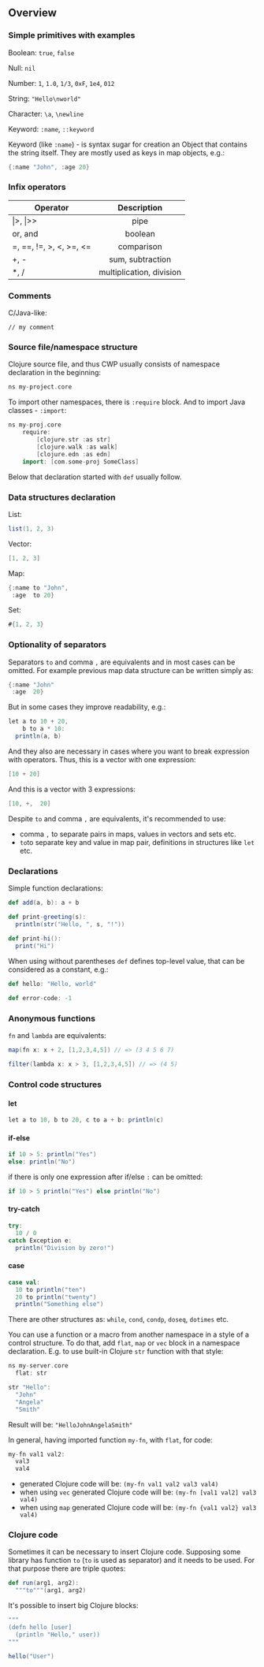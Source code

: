 ## Overview

### Simple primitives with examples

Boolean: `true`, `false`

Null: `nil`

Number: `1`, `1.0`, `1/3`, `0xF`, `1e4`, `012`

String: `"Hello\nworld"`

Character: `\a`, `\newline`

Keyword: `:name`, `::keyword`

Keyword (like `:name`) - is syntax sugar for creation an Object that contains the string itself. 
They are mostly used as keys in map objects, e.g.: 
```scala
{:name "John", :age 20}
```

### Infix operators

| Operator                |       Description        |   
|-------------------------|:------------------------:|
| \|>,  \|>>              |           pipe           |
| or, and                 |         boolean          |
| =, ==, !=, >, <, >=, <= |        comparison        |
| +, -                    |     sum, subtraction     |
| *, /                    | multiplication, division |


### Comments
C/Java-like:
```
// my comment
```


### Source file/namespace structure

Clojure source file, and thus CWP usually consists of namespace declaration in the beginning:

```scala
ns my-project.core
```
To import other namespaces, there is `:require` block. And to import Java classes - `:import`:
```scala
ns my-proj.core
    require:
        [clojure.str :as str]
        [clojure.walk :as walk]
        [clojure.edn :as edn]
    import: [com.some-proj SomeClass]
```
Below that declaration started with `def` usually follow.


### Data structures declaration
List:
```scala 
list(1, 2, 3)
```

Vector:
```scala
[1, 2, 3]
```

Map:
```scala
{:name to "John",
 :age  to 20}
```

Set:
```scala 
#{1, 2, 3}
```

### Optionality of separators
Separators `to` and comma `,` are equivalents and in most cases can be omitted.
For example previous map data structure can be written simply as:
```scala 
{:name "John" 
 :age  20}
```
But in some cases they improve readability, e.g.:
```scala
let a to 10 + 20,
    b to a * 10:
  println(a, b)
```

And they also are necessary in cases where you want to break expression with operators.
Thus, this is a vector with one expression:
```scala
[10 + 20]
```
And this is a vector with 3 expressions:
```scala
[10, +,  20]
```
Despite `to` and comma `,` are equivalents, it's recommended to use:
* comma `,` to separate pairs in maps, values in vectors and sets etc.
* `to`to separate key and value in map pair, definitions in structures like `let` etc.

### Declarations
Simple function declarations:
```scala
def add(a, b): a + b

def print-greeting(s): 
  println(str("Hello, ", s, "!"))
    
def print-hi(): 
  print("Hi")      
```
When using without parentheses `def` defines top-level value, that can be considered as a constant, e.g.:

```scala
def hello: "Hello, world"

def error-code: -1
```
### Anonymous functions
`fn` and `lambda` are equivalents:
```scala 
map(fn x: x + 2, [1,2,3,4,5]) // => (3 4 5 6 7)

filter(lambda x: x > 3, [1,2,3,4,5]) // => (4 5)
```



### Control code structures

#### let
```scala
let a to 10, b to 20, c to a + b: println(c)
```

#### if-else
```scala
if 10 > 5: println("Yes")
else: println("No")
```
if there is only one expression after if/else `:` can be omitted:
```scala
if 10 > 5 println("Yes") else println("No")
```

#### try-catch
```scala 
try:
  10 / 0
catch Exception e: 
  println("Division by zero!")
```

#### case
```scala
case val:
  10 to println("ten")
  20 to println("twenty")
  println("Something else")
```

There are other structures as: `while`, `cond`, `condp`, `doseq`, `dotimes` etc.

You can use a function or a macro from another namespace in a style of a control structure.
To do that, add `flat`, `map` or `vec` block in a namespace declaration.
E.g. to use built-in Clojure `str` function with that style:

```scala
ns my-server.core
  flat: str

str "Hello":
  "John"
  "Angela"
  "Smith"  
```
Result will be: `"HelloJohnAngelaSmith"`

In general, having imported function `my-fn`, with `flat`, for code:
```scala
my-fn val1 val2:
  val3
  val4
```
* generated Clojure code will be:  `(my-fn val1 val2 val3 val4)`
* when using `vec` generated Clojure code will be: `(my-fn [val1 val2] val3 val4)`
* when using `map` generated Clojure code will be: `(my-fn {val1 val2} val3 val4)`

### Clojure code
Sometimes it can be necessary to insert Clojure code.
Supposing some library has function `to` (`to` is used as separator) and it needs to be used.
For that purpose there are triple quotes:

```scala 
def run(arg1, arg2):
  """to"""(arg1, arg2)
```
It's possible to insert big Clojure blocks:
```scala 
"""
(defn hello [user]
  (println "Hello," user))
"""

hello("User")
```